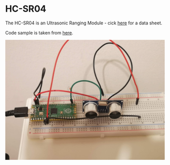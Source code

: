 # HC-SR04

The HC-SR04 is an Ultrasonic Ranging Module - cick [here](https://cdn.sparkfun.com/datasheets/Sensors/Proximity/HCSR04.pdf) for a data sheet.

Code sample is taken from [here](https://www.freva.com/hc-sr04-ultrasonic-distance-sensor-with-raspberry-pi-pico/).

![alt text](IMG_20221007_211141.jpg)
